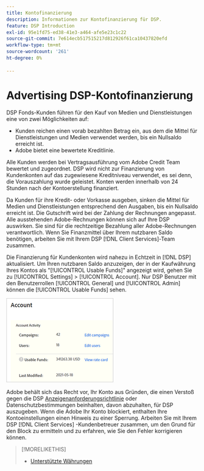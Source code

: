 ```yaml
---
title: Kontofinanzierung
description: Informationen zur Kontofinanzierung für DSP.
feature: DSP Introduction
exl-id: 95e1fd75-ed38-41e3-a464-afe5e23c1c22
source-git-commit: 7e614ecb517515217d812926f61ca10437820efd
workflow-type: tm+mt
source-wordcount: '261'
ht-degree: 0%

---
```


# Advertising DSP-Kontofinanzierung

DSP Fonds-Kunden führen für den Kauf von Medien und Dienstleistungen eine von zwei Möglichkeiten auf:

* Kunden reichen einen vorab bezahlten Betrag ein, aus dem die Mittel für Dienstleistungen und Medien verwendet werden, bis ein Nullsaldo erreicht ist.
* Adobe bietet eine bewertete Kreditlinie.

Alle Kunden werden bei Vertragsausführung vom Adobe Credit Team bewertet und zugeordnet. DSP wird nicht zur Finanzierung von Kundenkonten auf das zugewiesene Kreditniveau verwendet, es sei denn, die Vorauszahlung wurde geleistet. Konten werden innerhalb von 24 Stunden nach der Kontoerstellung finanziert.

Da Kunden für ihre Kredit- oder Vorkasse ausgeben, sinken die Mittel für Medien und Dienstleistungen entsprechend den Ausgaben, bis ein Nullsaldo erreicht ist. Die Gutschrift wird bei der Zahlung der Rechnungen angepasst. Alle ausstehenden Adobe-Rechnungen können sich auf Ihre DSP auswirken. Sie sind für die rechtzeitige Bezahlung aller Adobe-Rechnungen verantwortlich. Wenn Sie Finanzmittel über Ihrem nutzbaren Saldo benötigen, arbeiten Sie mit Ihrem DSP [!DNL Client Services]-Team zusammen.

Die Finanzierung für Kundenkonten wird nahezu in Echtzeit in [!DNL DSP] aktualisiert. Um Ihren nutzbaren Saldo anzuzeigen, der in der Kaufwährung Ihres Kontos als &quot;[!UICONTROL Usable Funds]&quot; angezeigt wird, gehen Sie zu [!UICONTROL Settings] > [!UICONTROL Account]. Nur DSP Benutzer mit den Benutzerrollen [!UICONTROL General] und [!UICONTROL Admin] können die [!UICONTROL Usable Funds] sehen.

![Verwendbare Mittel für ein Konto](/help/dsp/assets/account-usable-funds.png)

Adobe behält sich das Recht vor, Ihr Konto aus Gründen, die einen Verstoß gegen die DSP [Anzeigenanforderungsrichtlinie](/help/policies/ad-requirements-policy.md) oder Datenschutzbestimmungen beinhalten, davon abzuhalten, für DSP auszugeben. Wenn die Adobe Ihr Konto blockiert, enthalten Ihre Kontoeinstellungen einen Hinweis zu einer Sperrung. Arbeiten Sie mit Ihrem DSP [!DNL Client Services] -Kundenbetreuer zusammen, um den Grund für den Block zu ermitteln und zu erfahren, wie Sie den Fehler korrigieren können.

>[!MORELIKETHIS]
>
>* [Unterstützte Währungen](/help/dsp/currency.md)
